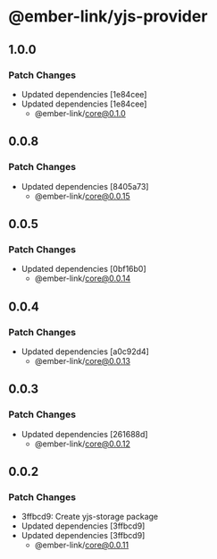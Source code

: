 # @ember-link/yjs-provider

## 1.0.0

### Patch Changes

- Updated dependencies [1e84cee]
- Updated dependencies [1e84cee]
  - @ember-link/core@0.1.0

## 0.0.8

### Patch Changes

- Updated dependencies [8405a73]
  - @ember-link/core@0.0.15

## 0.0.5

### Patch Changes

- Updated dependencies [0bf16b0]
  - @ember-link/core@0.0.14

## 0.0.4

### Patch Changes

- Updated dependencies [a0c92d4]
  - @ember-link/core@0.0.13

## 0.0.3

### Patch Changes

- Updated dependencies [261688d]
  - @ember-link/core@0.0.12

## 0.0.2

### Patch Changes

- 3ffbcd9: Create yjs-storage package
- Updated dependencies [3ffbcd9]
- Updated dependencies [3ffbcd9]
  - @ember-link/core@0.0.11
